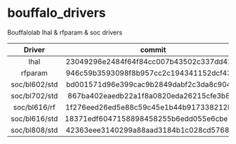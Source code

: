 # bouffalo_drivers
Bouffalolab lhal & rfparam & soc drivers

|   Driver      |  commit  |
|:-------------:|:--------:|
|lhal           |  23049296e2484f64f84cc007b43502c337dd42ed |
|rfparam        |  946c59b3593098f8b957cc2c194341152dcf432b |
|soc/bl602/std  |  bd001571d96e399cac9b2849dabf2c3da8c904d7 |
|soc/bl702/std  |  867ba402eaedb22a1f8a0820eda26215cfe3b8a5 |
|soc/bl616/rf   |  1f276eed26ed5e88c59c45e1b44b917338212bb3 |
|soc/bl616/std  |  18371edf6047158898458255b6edd055e6cbe753 |
|soc/bl808/std  |  42363eee3140299a88aad3184b1c028cd5768ef9 |